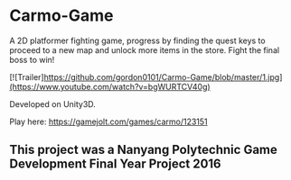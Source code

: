 # Carmo-Game
A 2D platformer fighting game, progress by finding the quest keys to proceed to a new map and unlock more items in the store. Fight the final boss to win! 

[![Trailer]https://github.com/gordon0101/Carmo-Game/blob/master/1.jpg](https://www.youtube.com/watch?v=bgWURTCV40g)


Developed on Unity3D.

Play here:
https://gamejolt.com/games/carmo/123151

## This project was a Nanyang Polytechnic Game Development Final Year Project 2016
